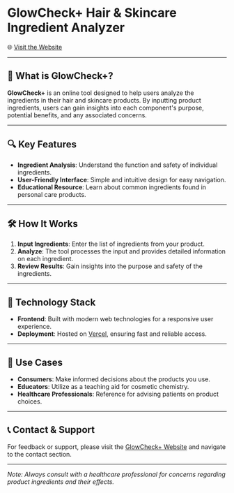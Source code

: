 # GlowCheck+ Hair & Skincare Ingredient Analyzer

🌐 [Visit the Website](https://glowcheckwebp.vercel.app/)

---

## 🧴 What is GlowCheck+?

**GlowCheck+** is an online tool designed to help users analyze the ingredients in their hair and skincare products. By inputting product ingredients, users can gain insights into each component's purpose, potential benefits, and any associated concerns.

---

## 🔍 Key Features

- **Ingredient Analysis**: Understand the function and safety of individual ingredients.
- **User-Friendly Interface**: Simple and intuitive design for easy navigation.
- **Educational Resource**: Learn about common ingredients found in personal care products.

---

## 🛠️ How It Works

1. **Input Ingredients**: Enter the list of ingredients from your product.
2. **Analyze**: The tool processes the input and provides detailed information on each ingredient.
3. **Review Results**: Gain insights into the purpose and safety of the ingredients.

---

## 🚀 Technology Stack

- **Frontend**: Built with modern web technologies for a responsive user experience.
- **Deployment**: Hosted on [Vercel](https://vercel.com/), ensuring fast and reliable access.

---

## 📌 Use Cases

- **Consumers**: Make informed decisions about the products you use.
- **Educators**: Utilize as a teaching aid for cosmetic chemistry.
- **Healthcare Professionals**: Reference for advising patients on product choices.

---

## 📞 Contact & Support

For feedback or support, please visit the [GlowCheck+ Website](https://glowcheckwebp.vercel.app/) and navigate to the contact section.

---

*Note: Always consult with a healthcare professional for concerns regarding product ingredients and their effects.*
